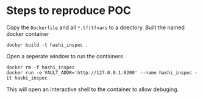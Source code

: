 # Steps to reproduce POC

Copy the `Dockerfile` and all `*.tf|tfvars` to a directory. Built the named docker container

```shell
docker build -t hashi_inspec .
```

Open a seperate window to run the containers

```shell
docker rm -f hashi_inspec
docker run -e VAULT_ADDR='http://127.0.0.1:8200' --name hashi_inspec -it hashi_inspec
```
This will open an interactive shell to the container to allow debuging. 